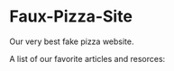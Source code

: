 Faux-Pizza-Site
===============

Our very best fake pizza website.














A list of our favorite articles and resorces:


